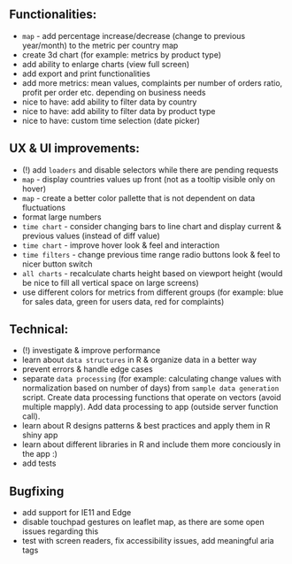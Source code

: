 ## Functionalities:
- `map` - add percentage increase/decrease (change to previous year/month) to the metric per country map
- create 3d chart (for example: metrics by product type)
- add ability to enlarge charts (view full screen)
- add export and print functionalities
- add more metrics: mean values, complaints per number of orders ratio, profit per order etc. depending on business needs
- nice to have: add ability to filter data by country
- nice to have: add ability to filter data by product type
- nice to have: custom time selection (date picker)

## UX & UI improvements:
- (!) add `loaders` and disable selectors while there are pending requests
- `map` - display countries values up front (not as a tooltip visible only on hover)
- `map` - create a better color pallette that is not dependent on data fluctuations
- format large numbers
- `time chart` - consider changing bars to line chart and display current & previous values (instead of diff value)
- `time chart` - improve hover look & feel and interaction
- `time filters` - change previous time range radio buttons look & feel to nicer button switch
- `all charts` - recalculate charts height based on viewport height (would be nice to fill all vertical space on large screens)
- use different colors for metrics from different groups (for example: blue for sales data, green for users data, red for complaints)

## Technical:
- (!) investigate & improve performance
- learn about `data structures` in R & organize data in a better way
- prevent errors & handle edge cases
- separate `data processing` (for example: calculating change values with normalization based on number of days) from `sample data generation` script. Create data processing functions that operate on vectors (avoid multiple mapply). Add data processing to app (outside server function call).
- learn about R designs patterns & best practices and apply them in R shiny app
- learn about different libraries in R and include them more conciously in the app :)
- add tests

## Bugfixing
- add support for IE11 and Edge
- disable touchpad gestures on leaflet map, as there are some open issues regarding this
- test with screen readers, fix accessibility issues, add meaningful aria tags
